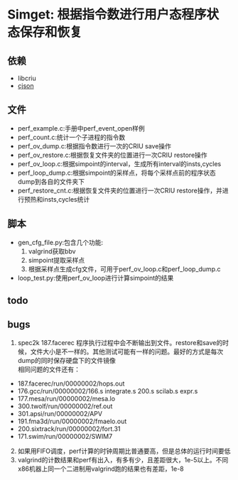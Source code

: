 # Simget: 根据指令数进行用户态程序状态保存和恢复

## 依赖
* libcriu
* [cjson](https://github.com/DaveGamble/cJSON)

## 文件
* perf_example.c:手册中perf_event_open样例
* perf_count.c:统计一个子进程的指令数
* perf_ov_dump.c:根据指令数进行一次的CRIU save操作
* perf_ov_restore.c:根据恢复文件夹的位置进行一次CRIU restore操作
* perf_ov_loop.c:根据simpoint的interval，生成所有interval的insts,cycles
* perf_loop_dump.c:根据simpoint的采样点，将每个采样点前的程序状态dump到各自的文件夹下
* perf_restore_cnt.c:根据恢复文件夹的位置进行一次CRIU restore操作，并进行预热和insts,cycles统计

## 脚本
* gen_cfg_file.py:包含几个功能:
    1. valgrind获取bbv
    2. simpoint提取采样点
    3. 根据采样点生成cfg文件，可用于perf_ov_loop.c和perf_loop_dump.c
* loop_test.py:使用perf_ov_loop进行计算simpoint的结果


## todo


## bugs
1. spec2k 187.facerec 程序执行过程中会不断输出到文件。restore和save的时候，文件大小是不一样的。其他测试可能有一样的问题。最好的方式是每次dump的同时保存硬盘下的文件镜像\
相同问题的文件还有：
* 187.facerec/run/00000002/hops.out
* 176.gcc/run/00000002/166.s integrate.s 200.s scilab.s expr.s
* 177.mesa/run/00000002/mesa.lo
* 300.twolf/run/00000002/ref.out
* 301.apsi/run/00000002/APV
* 191.fma3d/run/00000002/fmaelo.out
* 200.sixtrack/run/00000002/fort.31
* 171.swim/run/00000002/SWIM7
2. 如果用FIFO调度，perf计算的时钟周期比普通要高，但是总体的运行时间要低
3. valgrind的计数结果和perf有出入，有多有少，且差距很大，1e-5以上。不同x86机器上同一个二进制用valgrind跑的结果也有差距，1e-8